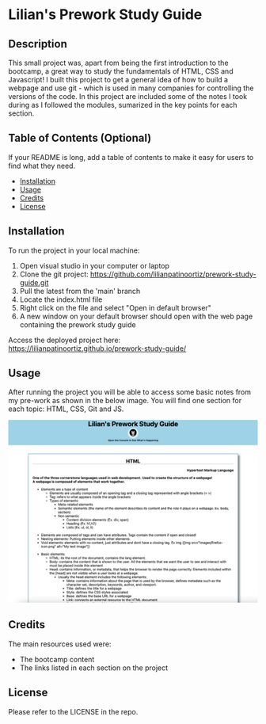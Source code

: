 # Lilian's Prework Study Guide

## Description

This small project was, apart from being the first introduction to the bootcamp, a great way to study the fundamentals of HTML, CSS and Javascript!
I built this project to get a general idea of how to build a webpage and use git - which is used in many companies for controlling the versions of the code.
In this project are included some of the notes I took during as I followed the modules, sumarized in the key points for each section.

## Table of Contents (Optional)

If your README is long, add a table of contents to make it easy for users to find what they need.

- [Installation](#installation)
- [Usage](#usage)
- [Credits](#credits)
- [License](#license)

## Installation

To run the project in your local machine:

1. Open visual studio in your computer or laptop
2. Clone the git project: https://github.com/lilianpatinoortiz/prework-study-guide.git
3. Pull the latest from the 'main' branch
4. Locate the index.html file
5. Right click on the file and select "Open in default browser"
6. A new window on your default browser should open with the web page containing the prework study guide

Access the deployed project here: https://lilianpatinoortiz.github.io/prework-study-guide/

## Usage

After running the project you will be able to access some basic notes from my pre-work as shown in the below image.
You will find one section for each topic: HTML, CSS, Git and JS.

![alt text](assets/images/ss.png)

## Credits

The main resources used were: 
- The bootcamp content
- The links listed in each section on the project

## License

Please refer to the LICENSE in the repo.
